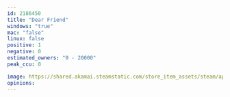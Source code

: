 ```yaml
---
id: 2186450
title: "Dear Friend"
windows: "true"
mac: "false"
linux: false
positive: 1
negative: 0
estimated_owners: "0 - 20000"
peak_ccu: 0

image: https://shared.akamai.steamstatic.com/store_item_assets/steam/apps/2186450/header.jpg?t=1673015961
opinions:
---
```

